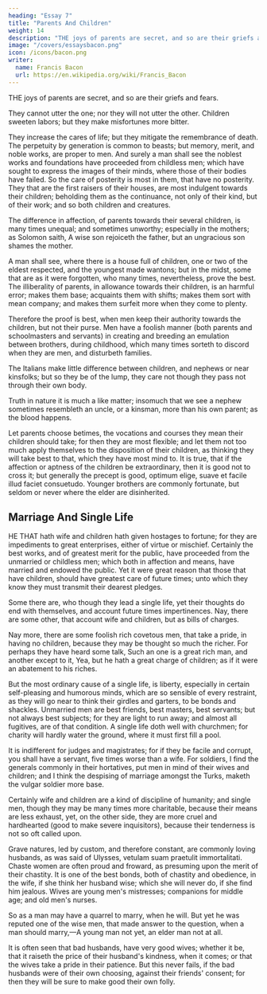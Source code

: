 ```yaml
---
heading: "Essay 7"
title: "Parents And Children"
weight: 14
description: "THE joys of parents are secret, and so are their griefs and fears"
image: "/covers/essaysbacon.png"
icon: /icons/bacon.png
writer:
  name: Francis Bacon
  url: https://en.wikipedia.org/wiki/Francis_Bacon
---
```




THE joys of parents are secret, and so are their griefs and fears. 

They cannot utter the one; nor they will not utter the other. Children sweeten labors; but they make misfortunes more bitter. 

They increase the cares of life; but they mitigate the remembrance of death. The perpetuity by generation is common to beasts; but memory, merit, and noble works, are proper to men. And surely a man shall see the noblest works and foundations have proceeded from childless men; which have sought to express the images of their minds, where those of their bodies have failed. So the care of posterity is most in them, that have no posterity. They that are the first raisers of their houses, are most indulgent towards their children; beholding them as the continuance, not only of their kind, but of their work; and so both children and creatures.

The difference in affection, of parents towards their several children, is many times unequal; and sometimes unworthy; especially in the mothers; as Solomon saith, A wise son rejoiceth the father, but an ungracious son shames the mother. 

A man shall see, where there is a house full of children, one or two of the eldest respected, and the youngest made wantons; but in the midst, some that are as it were forgotten, who many times, nevertheless, prove the best. The illiberality of parents, in allowance towards their children, is an harmful error; makes them base; acquaints them with shifts; makes them sort with mean company; and makes them surfeit more when they come to plenty.

Therefore the proof is best, when men keep their authority towards the children, but not their purse. Men have a foolish manner (both parents and schoolmasters and servants) in creating and breeding an emulation between brothers, during childhood, which many times sorteth to discord when they are men, and disturbeth families. 

The Italians make little difference between children, and nephews or near kinsfolks; but so they be of the lump, they care not though they pass not through their own body. 

Truth in nature it is much a like matter; insomuch that we see a nephew sometimes resembleth an uncle, or a kinsman, more than his own parent; as the blood happens. 

Let parents choose betimes, the vocations and courses they mean their children should take; for then they are most flexible; and let them not too much apply themselves to the disposition of their children, as thinking they will take best to that, which they have most mind to. It is true, that if the affection or aptness of the children be extraordinary, then it is good not to cross it; but generally the precept is good, optimum elige, suave et facile illud faciet consuetudo. Younger brothers are commonly fortunate, but seldom or never where the elder are disinherited.




## Marriage And Single Life


HE THAT hath wife and children hath given hostages to fortune; for they are impediments to great enterprises, either of virtue or mischief. Certainly the best works, and of greatest merit for the public, have proceeded from the unmarried or childless men; which both in affection and means, have married and endowed the public. Yet it were great reason that those that have children, should have greatest care of future times; unto which they know they must transmit their dearest pledges. 

Some there are, who though they lead a single life, yet their thoughts do end with themselves, and account future times impertinences. Nay, there are some other, that account wife and children, but as bills of charges.

Nay more, there are some foolish rich covetous men, that take a pride, in having no children, because they may be thought so much the richer. For perhaps they have heard some talk, Such an one is a great rich man, and another except to it, Yea, but he hath a great charge of children; as if it were an abatement to his riches. 

But the most ordinary cause of a single life, is liberty, especially in certain self-pleasing and humorous minds, which are so sensible of every restraint, as they will go near to think their girdles and garters, to be bonds and shackles. Unmarried men are best friends, best masters, best servants; but not always best subjects; for they are light to run away; and almost all fugitives, are of that condition. A single life doth well with churchmen; for charity will hardly water the ground, where it must first fill a pool.

It is indifferent for judges and magistrates; for if they be facile and corrupt, you shall have a servant, five times worse than a wife. For soldiers, I find the generals commonly in their hortatives, put men in mind of their wives and children; and I think the despising of marriage amongst the Turks, maketh the vulgar soldier more base. 

Certainly wife and children are a kind of discipline of humanity; and single men, though they may be many times more charitable, because their means are less exhaust, yet, on the other side, they are more cruel and hardhearted (good to make severe inquisitors), because their tenderness is not so oft called upon. 

Grave natures, led by custom, and therefore constant, are commonly loving husbands, as was said of Ulysses, vetulam suam praetulit immortalitati. Chaste women are often proud and froward, as presuming upon the merit of their chastity. It is one of the best bonds, both of chastity and obedience, in the wife, if she think her husband wise; which she will never do, if she find him jealous. Wives are young men's mistresses; companions for middle age; and old men's nurses. 

So as a man may have a quarrel to marry, when he will. But yet he was reputed one of the wise men, that made answer to the question, when a man should marry,—A young man not yet, an elder man not at all. 

It is often seen that bad husbands, have very good wives; whether it be, that it raiseth the price of their husband's kindness, when it comes; or that the wives take a pride in their patience. But this never fails, if the bad husbands were of their own choosing, against their friends' consent; for then they will be sure to make good their own folly.





